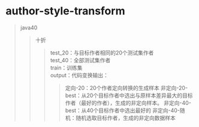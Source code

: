 # author-style-transform
> java40
>> 十折
>>>  test_20：与目标作者相同的20个测试集作者  
>>>  test_40：全部测试集作者  
>>>  train：训练集  
>>>  output：代码变换输出：  
>>>> 定向-20：20个作者定向转换的生成样本
>>>> 非定向-20-best：从20个目标作者中选出与原样本差异最大的目标作者（最好的作者），生成的非定向样本。
>>>> 非定向-40-best：从40个目标作者中选出最好的
>>>> 非定向-40-随机：随机选取目标作者，生成的非定向数据样本
